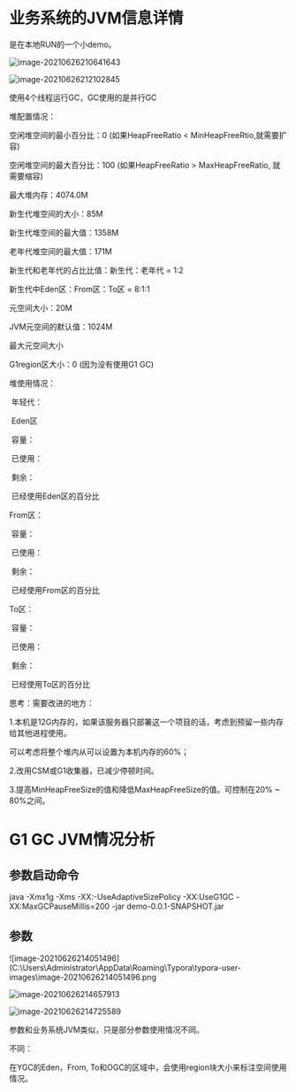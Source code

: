 # 业务系统的JVM信息详情

是在本地RUN的一个小demo。

![image-20210626210641643](C:\Users\Administrator\AppData\Roaming\Typora\typora-user-images\image-20210626210641643.png)

![image-20210626212102845](C:\Users\Administrator\AppData\Roaming\Typora\typora-user-images\image-20210626212102845.png)

使用4个线程运行GC，GC使用的是并行GC



堆配置情况：

空闲堆空间的最小百分比：0  (如果HeapFreeRatio < MinHeapFreeRtio,就需要扩容)

空闲堆空间的最大百分比：100 (如果HeapFreeRatio > MaxHeapFreeRatio, 就需要缩容)

最大堆内存：4074.0M

新生代堆空间的大小：85M

新生代堆空间的最大值：1358M

老年代堆空间的最大值：171M

新生代和老年代的占比比值：新生代：老年代 = 1:2

新生代中Eden区：From区：To区 = 8:1:1

元空间大小：20M

JVM元空间的默认值：1024M

最大元空间大小

G1region区大小：0 (因为没有使用G1 GC)



堆使用情况：

​	年轻代：

​	Eden区

​		容量：

​		已使用：

​		剩余：

​		已经使用Eden区的百分比

From区：

​		容量：

​		已使用：

​		剩余：

​		已经使用From区的百分比

To区：

​		容量：

​		已使用：

​		剩余：

​		已经使用To区的百分比



思考：需要改进的地方：

1.本机是12G内存的，如果该服务器只部署这一个项目的话，考虑到预留一些内存给其他进程使用。

可以考虑将整个堆内从可以设置为本机内存的60%；

2.改用CSM或G1收集器，已减少停顿时间。

3.提高MinHeapFreeSize的值和降低MaxHeapFreeSize的值。可控制在20% ~ 80%之间。





# G1 GC JVM情况分析

## 参数启动命令

java -Xmx1g -Xms -XX:-UseAdaptiveSizePolicy -XX:UseG1GC -XX:MaxGCPauseMillis=200 -jar demo-0.0.1-SNAPSHOT.jar

## 参数

![image-20210626214051496](C:\Users\Administrator\AppData\Roaming\Typora\typora-user-images\image-20210626214051496.png

![image-20210626214657913](C:\Users\Administrator\AppData\Roaming\Typora\typora-user-images\image-20210626214657913.png)

![image-20210626214725589](C:\Users\Administrator\AppData\Roaming\Typora\typora-user-images\image-20210626214725589.png)

参数和业务系统JVM类似，只是部分参数使用情况不同。

不同：

在YGC的Eden，From, To和OGC的区域中，会使用region块大小来标注空间使用情况。
